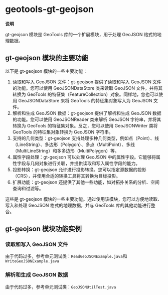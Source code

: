 # geotools-gt-geojson

**说明**

gt-geojson 模块是 GeoTools 库的一个扩展模块，用于处理 GeoJSON 格式的地理数据。

## gt-geojson 模块的主要功能

以下是 gt-geojson 模块的一些主要功能：

1. 读取和写入 GeoJSON 文件：gt-geojson 提供了读取和写入 GeoJSON 文件的功能。您可以使用 GeoJSONDataStore 类来读取 GeoJSON
   文件，并将其转换为 GeoTools 的特征集（FeatureCollection）对象。同样地，您也可以使用 GeoJSONDataStore 来将 GeoTools
   的特征集对象写入为 GeoJSON 文件。
2. 解析和生成 GeoJSON 数据：gt-geojson 提供了解析和生成 GeoJSON 数据的功能。您可以使用 GeoJSONReader 类来解析 GeoJSON
   字符串，并将其转换为 GeoTools 的特征集对象。反之，您可以使用 GeoJSONWriter 类将 GeoTools 的特征集对象转换为 GeoJSON 字符串。
3. 支持的几何类型：gt-geojson
   支持处理多种几何类型，例如点（Point）、线（LineString）、多边形（Polygon）、多点（MultiPoint）、多线（MultiLineString）和多多边形（MultiPolygon）等。
4. 属性字段处理：gt-geojson 可以处理 GeoJSON 中的属性字段。它能够将属性字段与几何对象进行关联，并提供读取和写入属性字段的能力。
5. 投影转换：gt-geojson 允许进行投影转换。您可以指定源数据的投影（CRS），并使用合适的转换工具将其转换为目标投影。
6. 扩展功能：gt-geojson 还提供了其他一些功能，如对拓扑关系的分析、空间查询和过滤等。

这些是 gt-geojson 模块的一些主要功能。通过使用该模块，您可以方便地读取、写入和处理 GeoJSON 格式的地理数据，并与 GeoTools
库的其他功能进行整合。

## gt-geojson 模块功能实例

### 读取和写入 GeoJSON 文件

由于代码过多，参考单元测试类：`ReadGeoJSONExample.java`和`WriteGeoJSONExample.java`

### 解析和生成 GeoJSON 数据

由于代码过多，参考单元测试类：`GeoJSONUtilTest.java`